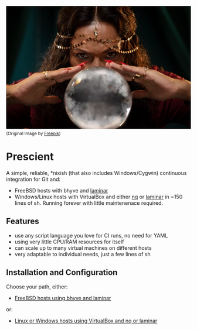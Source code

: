 <img src="https://raw.githubusercontent.com/janbiedermann/prescient/master/prescient.webp" alt="Prescient">
<small>(Original Image by <a href="https://www.freepik.com/free-photo/fortune-teller-with-crystal-globe-front-view_35816174.htm">Freepik</a>)</small>

# Pres**ci**ent

A simple, reliable, *nixish (that also includes Windows/Cygwin) continuous integration for Git and:
- FreeBSD hosts with bhyve and [laminar](https://github.com/ohwgiles/laminar)
- Windows/Linux hosts with VirtualBox and either [nq](https://github.com/leahneukirchen/nq) or [laminar](https://github.com/ohwgiles/laminar)
in ~150 lines of sh.
Running forever with little maintenenace required.

## Features

- use any script language you love for CI runs, no need for YAML
- using very little CPU/RAM resources for itself
- can scale up to many virtual machines on different hosts
- very adaptable to individual needs, just a few lines of sh

## Installation and Configuration

Choose your path, either:

- [FreeBSD hosts using bhyve and laminar](https://github.com/janbiedermann/prescient/blob/master/bhyve/README.md)

or:

- [Linux or Windows hosts using VirtualBox and nq or laminar](https://github.com/janbiedermann/prescient/blob/master/VirtualBox/README.md)
